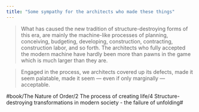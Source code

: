 ```yaml
---
title: "Some sympathy for the architects who made these things"
---
```


> What has caused the new tradition of structure-destroying forms of this era, are mainly the machine-like processes of planning, conceiving, budgeting, developing, construction, contracting, construction labor, and so forth. The architects who fully accepted the modern machine have hardly been more than pawns in the game which is much larger than they are.  

> Engaged in the process, we architects covered up its defects, made it seem palatable, made it seem — even if only marginally — acceptable.  

#book/The Nature of Order/2 The process of creating life/4 Structure-destroying transformations in modern society - the failure of unfolding#